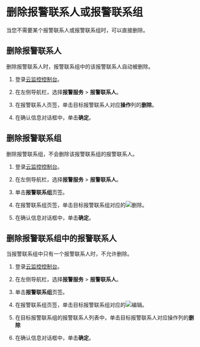 # 删除报警联系人或报警联系组

当您不需要某个报警联系人或报警联系组时，可以直接删除。

## 删除报警联系人

删除报警联系人时，报警联系组中的该报警联系人自动被删除。

1.  登录[云监控控制台](https://cloudmonitor.console.aliyun.com)。

2.  在左侧导航栏，选择**报警服务** \> **报警联系人**。

3.  在报警联系人页签，单击目标报警联系人对应**操作**列的**删除**。

4.  在确认信息对话框中，单击**确定**。


## 删除报警联系组

删除报警联系组，不会删除该报警联系组的报警联系人。

1.  登录[云监控控制台](https://cloudmonitor.console.aliyun.com)。

2.  在左侧导航栏，选择**报警服务** \> **报警联系人**。

3.  单击**报警联系组**页签。

4.  在报警联系组页签，单击目标报警联系组对应的![删除](https://static-aliyun-doc.oss-accelerate.aliyuncs.com/assets/img/zh-CN/6845187951/p112678.png)。

5.  在确认信息对话框中，单击**确定**。


## 删除报警联系组中的报警联系人

当报警联系组中只有一个报警联系人时，不允许删除。

1.  登录[云监控控制台](https://cloudmonitor.console.aliyun.com)。

2.  在左侧导航栏，选择**报警服务** \> **报警联系人**。

3.  单击**报警联系组**页签。

4.  在报警联系组页签，单击目标报警联系组对应的![编辑](https://static-aliyun-doc.oss-accelerate.aliyuncs.com/assets/img/zh-CN/6924728061/p202982.png)。

5.  在目标报警联系组的报警联系人列表中，单击目标报警联系人对应操作列的**删除**

6.  在确认信息对话框中，单击**确定**。


